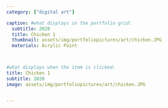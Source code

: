 ```yaml
---
category: ["digital art"]

caption: #what displays in the portfolio grid:
  subtitle: 2020
  title: Chicken 1
  thumbnail: assets/img/portfoliopictures/art/chicken.JPG
  materials: Acrylic Paint



#what displays when the item is clicked:
title: Chicken 1
subtitle: 2020
image: assets/img/portfoliopictures/art/chicken.JPG


---
```

<div class="row padded">
 <div class="col-md-12 col-sm-12 ">
     <img class="img-fluid d-block mx-auto" src="assets/img/portfoliopictures/art/chicken.JPG" alt=""/>
  </div>
</div>